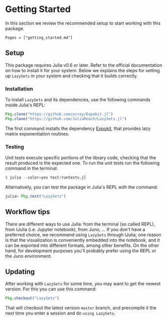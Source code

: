 # Getting Started

In this section we review the recommended setup to start working with this package.

```@contents
Pages = ["getting_started.md"]
```

## Setup

This package requires Julia v0.6 or later. Refer to the official documentation
on how to install it for your system. Below we explains the steps for setting up
`LazySets` in your system and checking that it builds correctly.

### Installation

To install `LazySets` and its dependencies, use the following commands inside
Julia's REPL:

```julia
Pkg.clone("https://github.com/acroy/Expokit.jl")
Pkg.clone("https://github.com/JuliaReach/LazySets.jl")
```
The first command installs the dependency [Expokit](https://github.com/acroy/Expokit.jl),
that provides lazy matrix exponentiation routines.

### Testing

Unit tests execute specific portions of the library code, checking that the result
produced is the expected one. To run the unit tests run the following command
in the terminal:

```julia
$ julia --color=yes test/runtests.jl
```

Alternatively, you can test the package in Julia's REPL with the command:

```julia
julia> Pkg.test("LazySets")
```

## Workflow tips

There are different ways to use Julia: from the terminal (so called REPL), from
IJulia (i.e. Jupyter notebook), from Juno, ... If you don't have a preferred
choice, we recommend using `LazySets` through IJulia; one reason is that the
visualization is conveniently embedded into the notebook, and it can be exported
into different formats, among other benefits. On the other hand, for development
purposes you'll probably prefer using the REPL or the Juno environment.

## Updating

After working with `LazySets` for some time, you may want to get the newest version.
For this you can use this command:
```julia
Pkg.checkout("LazySets")
```
That will checkout the latest version `master` branch, and precompile it the next
time you enter a session and do `using LazySets`.
